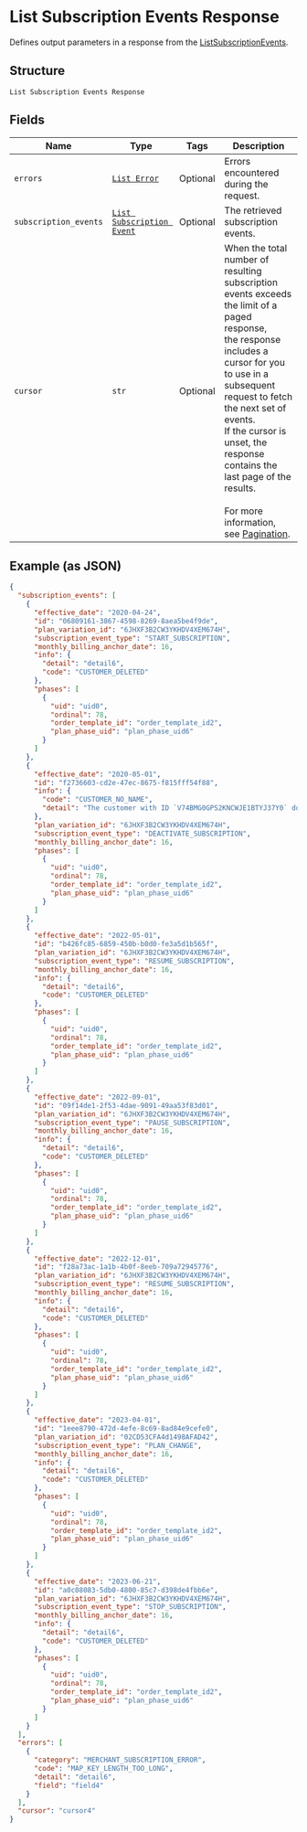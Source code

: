 
# List Subscription Events Response

Defines output parameters in a response from the
[ListSubscriptionEvents](../../doc/api/subscriptions.md#list-subscription-events).

## Structure

`List Subscription Events Response`

## Fields

| Name | Type | Tags | Description |
|  --- | --- | --- | --- |
| `errors` | [`List Error`](../../doc/models/error.md) | Optional | Errors encountered during the request. |
| `subscription_events` | [`List Subscription Event`](../../doc/models/subscription-event.md) | Optional | The retrieved subscription events. |
| `cursor` | `str` | Optional | When the total number of resulting subscription events exceeds the limit of a paged response,<br>the response includes a cursor for you to use in a subsequent request to fetch the next set of events.<br>If the cursor is unset, the response contains the last page of the results.<br><br>For more information, see [Pagination](https://developer.squareup.com/docs/build-basics/common-api-patterns/pagination). |

## Example (as JSON)

```json
{
  "subscription_events": [
    {
      "effective_date": "2020-04-24",
      "id": "06809161-3867-4598-8269-8aea5be4f9de",
      "plan_variation_id": "6JHXF3B2CW3YKHDV4XEM674H",
      "subscription_event_type": "START_SUBSCRIPTION",
      "monthly_billing_anchor_date": 16,
      "info": {
        "detail": "detail6",
        "code": "CUSTOMER_DELETED"
      },
      "phases": [
        {
          "uid": "uid0",
          "ordinal": 78,
          "order_template_id": "order_template_id2",
          "plan_phase_uid": "plan_phase_uid6"
        }
      ]
    },
    {
      "effective_date": "2020-05-01",
      "id": "f2736603-cd2e-47ec-8675-f815fff54f88",
      "info": {
        "code": "CUSTOMER_NO_NAME",
        "detail": "The customer with ID `V74BMG0GPS2KNCWJE1BTYJ37Y0` does not have a name on record."
      },
      "plan_variation_id": "6JHXF3B2CW3YKHDV4XEM674H",
      "subscription_event_type": "DEACTIVATE_SUBSCRIPTION",
      "monthly_billing_anchor_date": 16,
      "phases": [
        {
          "uid": "uid0",
          "ordinal": 78,
          "order_template_id": "order_template_id2",
          "plan_phase_uid": "plan_phase_uid6"
        }
      ]
    },
    {
      "effective_date": "2022-05-01",
      "id": "b426fc85-6859-450b-b0d0-fe3a5d1b565f",
      "plan_variation_id": "6JHXF3B2CW3YKHDV4XEM674H",
      "subscription_event_type": "RESUME_SUBSCRIPTION",
      "monthly_billing_anchor_date": 16,
      "info": {
        "detail": "detail6",
        "code": "CUSTOMER_DELETED"
      },
      "phases": [
        {
          "uid": "uid0",
          "ordinal": 78,
          "order_template_id": "order_template_id2",
          "plan_phase_uid": "plan_phase_uid6"
        }
      ]
    },
    {
      "effective_date": "2022-09-01",
      "id": "09f14de1-2f53-4dae-9091-49aa53f83d01",
      "plan_variation_id": "6JHXF3B2CW3YKHDV4XEM674H",
      "subscription_event_type": "PAUSE_SUBSCRIPTION",
      "monthly_billing_anchor_date": 16,
      "info": {
        "detail": "detail6",
        "code": "CUSTOMER_DELETED"
      },
      "phases": [
        {
          "uid": "uid0",
          "ordinal": 78,
          "order_template_id": "order_template_id2",
          "plan_phase_uid": "plan_phase_uid6"
        }
      ]
    },
    {
      "effective_date": "2022-12-01",
      "id": "f28a73ac-1a1b-4b0f-8eeb-709a72945776",
      "plan_variation_id": "6JHXF3B2CW3YKHDV4XEM674H",
      "subscription_event_type": "RESUME_SUBSCRIPTION",
      "monthly_billing_anchor_date": 16,
      "info": {
        "detail": "detail6",
        "code": "CUSTOMER_DELETED"
      },
      "phases": [
        {
          "uid": "uid0",
          "ordinal": 78,
          "order_template_id": "order_template_id2",
          "plan_phase_uid": "plan_phase_uid6"
        }
      ]
    },
    {
      "effective_date": "2023-04-01",
      "id": "1eee8790-472d-4efe-8c69-8ad84e9cefe0",
      "plan_variation_id": "02CD53CFA4d1498AFAD42",
      "subscription_event_type": "PLAN_CHANGE",
      "monthly_billing_anchor_date": 16,
      "info": {
        "detail": "detail6",
        "code": "CUSTOMER_DELETED"
      },
      "phases": [
        {
          "uid": "uid0",
          "ordinal": 78,
          "order_template_id": "order_template_id2",
          "plan_phase_uid": "plan_phase_uid6"
        }
      ]
    },
    {
      "effective_date": "2023-06-21",
      "id": "a0c08083-5db0-4800-85c7-d398de4fbb6e",
      "plan_variation_id": "6JHXF3B2CW3YKHDV4XEM674H",
      "subscription_event_type": "STOP_SUBSCRIPTION",
      "monthly_billing_anchor_date": 16,
      "info": {
        "detail": "detail6",
        "code": "CUSTOMER_DELETED"
      },
      "phases": [
        {
          "uid": "uid0",
          "ordinal": 78,
          "order_template_id": "order_template_id2",
          "plan_phase_uid": "plan_phase_uid6"
        }
      ]
    }
  ],
  "errors": [
    {
      "category": "MERCHANT_SUBSCRIPTION_ERROR",
      "code": "MAP_KEY_LENGTH_TOO_LONG",
      "detail": "detail6",
      "field": "field4"
    }
  ],
  "cursor": "cursor4"
}
```

